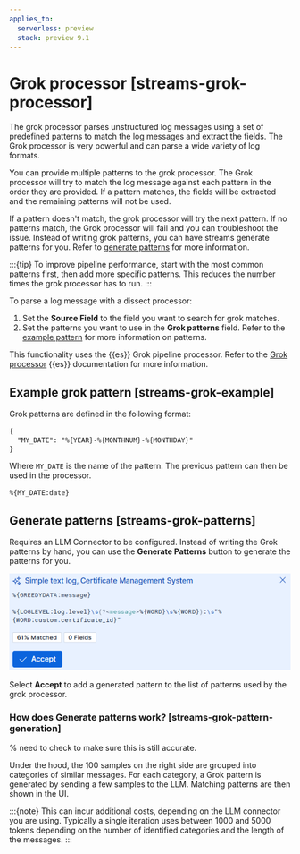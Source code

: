 ```yaml
---
applies_to:
  serverless: preview
  stack: preview 9.1
---
```

# Grok processor [streams-grok-processor]

The grok processor parses unstructured log messages using a set of predefined patterns to match the log messages and extract the fields. The Grok processor is very powerful and can parse a wide variety of log formats.

You can provide multiple patterns to the grok processor. The Grok processor will try to match the log message against each pattern in the order they are provided. If a pattern matches, the fields will be extracted and the remaining patterns will not be used.

If a pattern doesn't match, the grok processor will try the next pattern. If no patterns match, the Grok processor will fail and you can troubleshoot the issue. Instead of writing grok patterns, you can have streams generate patterns for you. Refer to [generate patterns](#streams-grok-patterns) for more information.

:::{tip}
To improve pipeline performance, start with the most common patterns first, then add more specific patterns. This reduces the number times the grok processor has to run.
:::

To parse a log message with a dissect processor:

1. Set the **Source Field** to the field you want to search for grok matches.
1. Set the patterns you want to use in the **Grok patterns** field. Refer to the [example pattern](#streams-grok-example) for more information on patterns.

This functionality uses the {{es}} Grok pipeline processor. Refer to the [Grok processor](elasticsearch://reference/enrich-processor/grok-processor.md) {{es}} documentation for more information.

## Example grok pattern [streams-grok-example]

Grok patterns are defined in the following format:

```
{
  "MY_DATE": "%{YEAR}-%{MONTHNUM}-%{MONTHDAY}"
}
```
Where `MY_DATE` is the name of the pattern.
The previous pattern can then be used in the processor.
```
%{MY_DATE:date}
```

## Generate patterns [streams-grok-patterns]
Requires an LLM Connector to be configured.
Instead of writing the Grok patterns by hand, you can use the **Generate Patterns** button to generate the patterns for you.

![generated patterns](<../../../../images/logs-streams-patterns.png>)

Select **Accept** to add a generated pattern to the list of patterns used by the grok processor.

### How does **Generate patterns** work? [streams-grok-pattern-generation]
% need to check to make sure this is still accurate.

Under the hood, the 100 samples on the right side are grouped into categories of similar messages. For each category, a Grok pattern is generated by sending a few samples to the LLM. Matching patterns are then shown in the UI.

:::{note}
This can incur additional costs, depending on the LLM connector you are using. Typically a single iteration uses between 1000 and 5000 tokens depending on the number of identified categories and the length of the messages.
:::